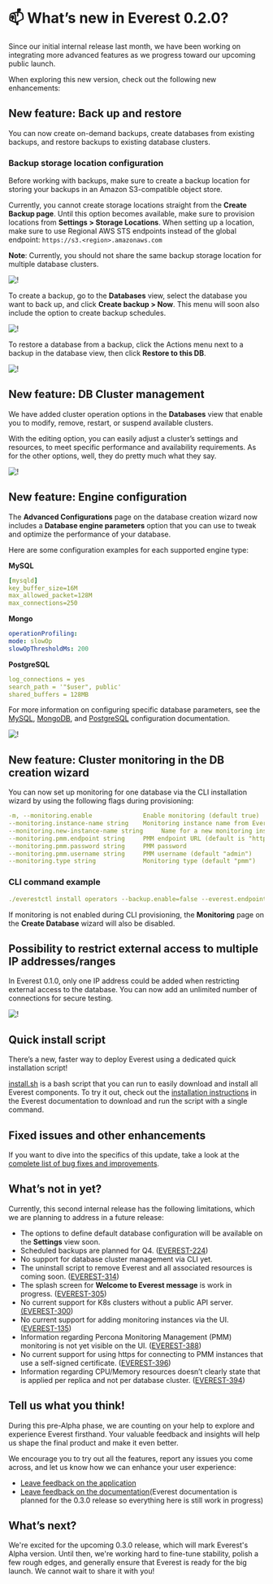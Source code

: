 # 📫 What’s new in Everest 0.2.0?

Since our initial internal release last month, we have been working on integrating more advanced features as we progress toward our upcoming public launch.

When exploring this new version, check out the following new enhancements:

## New feature: Back up and restore 

You can now create on-demand backups, create databases from existing backups, and restore backups to existing database clusters. 

### Backup storage location configuration

Before working with backups, make sure to create a backup location for storing your backups in an Amazon S3-compatible object store. 

Currently, you cannot create storage locations straight from the **Create Backup page**. Until this option becomes available, make sure to provision locations from **Settings > Storage Locations**. When setting up a location, make sure to use Regional AWS STS endpoints instead of the global endpoint: `https://s3.<region>.amazonaws.com`

**Note**: Currently, you should not share the same backup storage location for multiple database clusters.

 ![!](../images/storage_RN.png)

To create a backup, go to the  **Databases** view, select the database you want to back up, and click **Create backup > Now**. This menu will soon also include the option to create backup schedules. 

  ![!](../images/backup_RN.png)

To restore a database from a backup, click the  Actions menu next to a backup in the database view, then click **Restore to this DB**.

  ![!](../images/restore_RN.png)

## New feature: DB Cluster management 

We have added cluster operation options in the **Databases** view that enable you to modify, remove, restart, or suspend available clusters.

With the editing option, you can easily adjust a cluster’s settings and resources, to meet specific performance and availability requirements. As for the other options, well, they do pretty much what they say. 

  ![!](../images/cluster_MN_RN.png)

## New feature: Engine configuration

The **Advanced Configurations** page on the database creation wizard now includes a **Database engine parameters** option that you can use to tweak and optimize the performance of your database. 

Here are some configuration examples for each supported engine type: 


**MySQL**

```yaml
[mysqld]
key_buffer_size=16M
max_allowed_packet=128M
max_connections=250
```


**Mongo**

```yaml
operationProfiling:
mode: slowOp
slowOpThresholdMs: 200
```

**PostgreSQL**

```yaml
log_connections = yes
search_path = '"$user", public'
shared_buffers = 128MB
```

For more information on configuring specific database parameters, see the [MySQL](https://dev.mysql.com/doc/refman/8.0/en/option-files.html), [MongoDB](https://www.mongodb.com/docs/manual/reference/configuration-options/), and  [PostgreSQL](https://www.postgresql.org/docs/current/config-setting.html#CONFIG-SETTING-CONFIGURATION-FILE) configuration documentation.

 ![!](../images/advanced_configs.png)


## New feature: Cluster monitoring in the DB creation wizard

You can now set up monitoring for one database via the CLI installation wizard by using the following flags during provisioning: 


```yaml
-m, --monitoring.enable              Enable monitoring (default true)
--monitoring.instance-name string    Monitoring instance name from Everest. If defined, other monitoring configuration is ignored
--monitoring.new-instance-name string     Name for a new monitoring instance 
--monitoring.pmm.endpoint string     PMM endpoint URL (default is "http://127.0.0.1")
--monitoring.pmm.password string     PMM password
--monitoring.pmm.username string     PMM username (default "admin")
--monitoring.type string             Monitoring type (default "pmm")
```

### CLI command example


```yaml
./everestctl install operators --backup.enable=false --everest.endpoint=http://127.0.0.1:8080 --operator.mongodb=true --operator.postgresql=true --operator.xtradb-cluster=true --monitoring.enable=true --monitoring.type=pmm --monitoring.new-instance-name=local-pmm --monitoring.pmm.endpoint=http://127.0.0.1 --monitoring.pmm.username=admin --monitoring.pmm.password=admin --skip-wizard
```

If monitoring is not enabled during CLI provisioning, the **Monitoring** page on the **Create Database** wizard will also be disabled.

## Possibility to restrict external access to multiple IP addresses/ranges

In Everest 0.1.0, only one IP address could be added when restricting external access to the database. You can now add an unlimited number of connections for secure testing.

 ![!](../images/source_range.png)


## Quick install script

There’s a new, faster way to deploy Everest using a dedicated quick installation script!

[install.sh](https://raw.githubusercontent.com/percona/percona-everest-cli/v0.2.0/install.sh) is a bash script that you can run to easily download and install all Everest components. To try it out, check out the [installation instructions](https://everest-doc.onrender.com/get-started/quickstart.html) in the Everest documentation to download and run the script with a single command.

## Fixed issues and other enhancements

If you want to dive into the specifics of this update, take a look at the [complete list of bug fixes and improvements](https://jira.percona.com/issues/?filter=15715).

## What’s not in yet?

Currently, this second internal release has the following limitations, which we are planning to address in a future release: 

- The options to define default database configuration will be available on the
 **Settings** view soon.
- Scheduled backups are planned for Q4. ([EVEREST-224](https://jira.percona.com/browse/EVEREST-224))
- No support for database cluster management via CLI yet.
- The uninstall script to remove Everest and all associated resources is coming soon. ([EVEREST-314](https://jira.percona.com/browse/EVEREST-314))
- The splash screen for **Welcome to Everest message** is work in progress. ([EVEREST-305](https://jira.percona.com/browse/EVEREST-305))
- No current support for K8s clusters without a public API server. [(EVEREST-300](https://jira.percona.com/browse/EVEREST-300))
- No current support for adding monitoring instances via the UI. ([EVEREST-135](https://jira.percona.com/browse/EVEREST-135))
- Information regarding Percona Monitoring Management (PMM) monitoring is not yet visible on the UI. ([EVEREST-388]((https://jira.percona.com/browse/EVEREST-135)))
- No current support for using https for connecting to PMM instances that use a self-signed certificate. ([EVEREST-396](https://jira.percona.com/browse/EVEREST-396))
- Information regarding CPU/Memory resources doesn’t clearly state that is applied per replica and not per database cluster. ([EVEREST-394]((https://jira.percona.com/browse/EVEREST-394)))


## Tell us what you think!

During this pre-Alpha phase, we are counting on your help to explore and experience Everest firsthand. Your valuable feedback and insights will help us shape the final product and make it even better. 

We encourage you to try out all the features, report any issues you come across, and let us know how we can enhance your user experience:

- [Leave feedback on the application](https://www.notion.so/percona/d67b6dd6afa04a149ab8685c609dbda8?v=ee3ab0c7c4d5490aa57552eb506da3bb)
- [Leave feedback on the documentation](https://everest-doc.onrender.com/)(Everest documentation is planned for the 0.3.0 release so everything here is still work in progress)	


## What’s next?

We're excited for the upcoming 0.3.0 release, which will mark Everest's Alpha version. 
Until then, we're working hard to fine-tune stability, polish a few rough edges, and generally ensure that Everest is ready for the big launch. We cannot wait to share it with you!